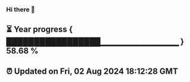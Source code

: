 ### Hi there 👋
⏳ Year progress { █████████████████▁▁▁▁▁▁▁▁▁▁▁▁▁ } 58.68 %
---
⏰ Updated on Fri, 02 Aug 2024 18:12:28 GMT
---
